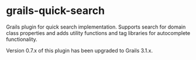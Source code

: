 grails-quick-search
===================

Grails plugin for quick search implementation. Supports search for domain class properties and adds utility functions and tag libraries for autocomplete functionality.

Version 0.7.x of this plugin has been upgraded to Grails 3.1.x.